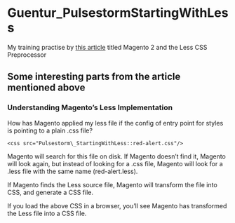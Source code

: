 # Guentur_PulsestormStartingWithLess
My training practise by [this article](https://alanstorm.com/magento_2_less_css/) titled Magento 2 and the Less CSS Preprocessor

## Some interesting parts from the article mentioned above

### Understanding Magento’s Less Implementation
How has Magento applied my less file if the config of entry point for styles is pointing to a plain .css file?
```
<css src="Pulsestorm\_StartingWithLess::red-alert.css"/>
```
Magento will search for this file on disk. 
If Magento doesn’t find it, Magento will look again, 
but instead of looking for a .css file, 
Magento will look for a .less file with the same name (red-alert.less). 

If Magento finds the Less source file, Magento will transform the file into CSS, and generate a CSS file. 

If you load the above CSS in a browser, you’ll see Magento has transformed the Less file into a CSS file.
